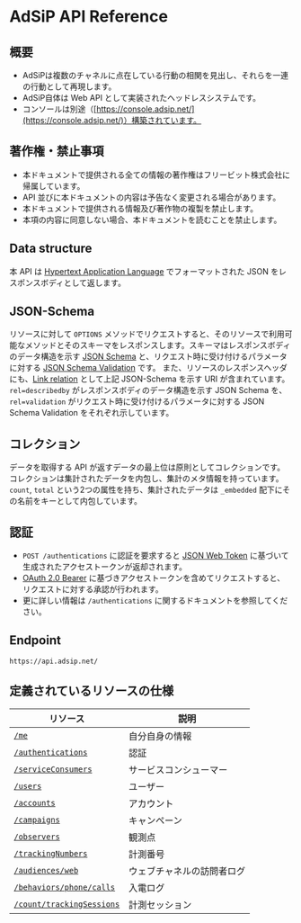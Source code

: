 # AdSiP API Reference

## 概要

* AdSiPは複数のチャネルに点在している行動の相関を見出し、それらを一連の行動として再現します。
* AdSiP自体は Web API として実装されたヘッドレスシステムです。
* コンソールは別途（[https://console.adsip.net/](https://console.adsip.net/)）構築されています。

## 著作権・禁止事項

* 本ドキュメントで提供される全ての情報の著作権はフリービット株式会社に帰属しています。
* API 並びに本ドキュメントの内容は予告なく変更される場合があります。
* 本ドキュメントで提供される情報及び著作物の複製を禁止します。
* 本項の内容に同意しない場合、本ドキュメントを読むことを禁止します。

## Data structure

本 API は [Hypertext Application Language](https://tools.ietf.org/html/draft-kelly-json-hal-08) でフォーマットされた JSON をレスポンスボディとして返します。

## JSON-Schema

リソースに対して `OPTIONS` メソッドでリクエストすると、そのリソースで利用可能なメソッドとそのスキーマをレスポンスします。スキーマはレスポンスボディのデータ構造を示す [JSON Schema](http://json-schema.org/latest/json-schema-core.html) と、リクエスト時に受け付けるパラメータに対する [JSON Schema Validation](http://json-schema.org/latest/json-schema-validation.html) です。
また、リソースのレスポンスヘッダにも、[Link relation](https://tools.ietf.org/html/rfc8288) として上記 JSON-Schema を示す URI が含まれています。`rel=describedby` がレスポンスボディのデータ構造を示す JSON Schema を、`rel=validation` がリクエスト時に受け付けるパラメータに対する JSON Schema Validation をそれぞれ示しています。

## コレクション

データを取得する API が返すデータの最上位は原則としてコレクションです。コレクションは集計されたデータを内包し、集計のメタ情報を持っています。`count`, `total` という2つの属性を持ち、集計されたデータは `_embedded` 配下にその名前をキーとして内包しています。

## 認証

* `POST /authentications` に認証を要求すると [JSON Web Token](https://tools.ietf.org/html/rfc7519) に基づいて生成されたアクセストークンが返却されます。
* [OAuth 2.0 Bearer](https://tools.ietf.org/html/rfc6750) に基づきアクセストークンを含めてリクエストすると、リクエストに対する承認が行われます。
* 更に詳しい情報は `/authentications` に関するドキュメントを参照してください。

## Endpoint

`https://api.adsip.net/`

## 定義されているリソースの仕様

| リソース | 説明 |
|----------|-----|
| [`/me`](me?id=me-自分自身の情報) | 自分自身の情報 |
| [`/authentications`](authentications?id=authentications-認証) | 認証 |
| [`/serviceConsumers`](serviceConsumers?id=serviceconsumers-サービスコンシューマー) | サービスコンシューマー |
| [`/users`](users?id=users-ユーザー) | ユーザー |
| [`/accounts`](accounts?id=accounts-アカウント) | アカウント |
| [`/campaigns`](campaigns?id=campaigns-キャンペーン) | キャンペーン |
| [`/observers`](observers?id=observers-観測点) | 観測点 |
| [`/trackingNumbers`](trackingNumbers?id=trackingnumbers-計測番号) | 計測番号 |
| [`/audiences/web`](audiences-web?id=audiencesweb-ウェブチャネルの訪問者ログ) | ウェブチャネルの訪問者ログ |
| [`/behaviors/phone/calls`](behaviors-phone-calls?id=behaviorsphonecalls-入電ログ) | 入電ログ |
| [`/count/trackingSessions`](count-trackingSessions?id=counttrackingsessions-計測セッション) | 計測セッション |
